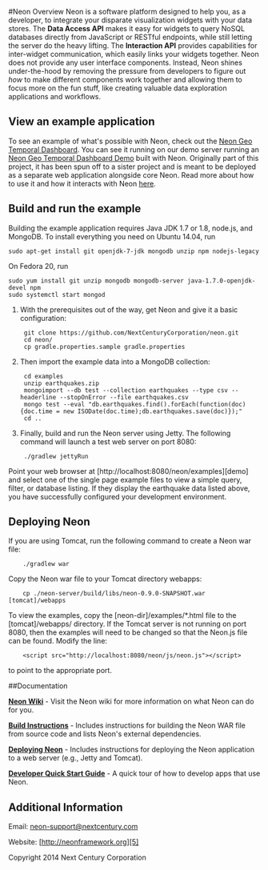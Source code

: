 #Neon Overview
Neon is a software platform designed to help you, as a developer, to integrate your disparate visualization widgets with your data stores. The **Data Access API** makes it easy for widgets to query NoSQL databases directly from JavaScript or RESTful endpoints, while still letting the server do the heavy lifting. The **Interaction API** provides capabilities for inter-widget communication, which easily links your widgets together. Neon does not provide any user interface components. Instead, Neon shines under-the-hood by removing the pressure from developers to figure out *how* to make different components work together and allowing them to focus more on the fun stuff, like creating valuable data exploration applications and workflows.

## View an example application

To see an example of what's possible with Neon, check out the [Neon Geo Temporal Dashboard][neon-gtd].  You can see it running on our demo server running an [Neon Geo Temporal Dashboard Demo][neon-gtd-demo] built with Neon.  Originally part of this project, it has been spun off to a sister project and is meant to be deployed as a separate web application alongside core Neon.  Read more about how to use it and how it interacts with Neon [here][neon-gtd-guide].

## Build and run the example
Building the example application requires Java JDK 1.7 or 1.8, node.js, and MongoDB. To install everything you need on Ubuntu 14.04, run

    sudo apt-get install git openjdk-7-jdk mongodb unzip npm nodejs-legacy

On Fedora 20, run

    sudo yum install git unzip mongodb mongodb-server java-1.7.0-openjdk-devel npm
    sudo systemctl start mongod

1. With the prerequisites out of the way, get Neon and give it a basic configuration:

        git clone https://github.com/NextCenturyCorporation/neon.git
        cd neon/
        cp gradle.properties.sample gradle.properties

2. Then import the example data into a MongoDB collection:

        cd examples
        unzip earthquakes.zip
        mongoimport --db test --collection earthquakes --type csv --headerline --stopOnError --file earthquakes.csv
        mongo test --eval "db.earthquakes.find().forEach(function(doc){doc.time = new ISODate(doc.time);db.earthquakes.save(doc)});"
        cd ..

3. Finally, build and run the Neon server using Jetty. The following command will launch a test web server on port 8080:

        ./gradlew jettyRun

Point your web browser at [http://localhost:8080/neon/examples][demo] and select one of the single page example files to view a simple query, filter, or database listing.  If they display the earthquake data listed above, you have successfully configured your development environment.

## Deploying Neon 

If you are using Tomcat, run the following command to create a Neon war file: 
      
        ./gradlew war

Copy the Neon war file to your Tomcat directory webapps:

        cp ./neon-server/build/libs/neon-0.9.0-SNAPSHOT.war [tomcat]/webapps

To view the examples, copy the [neon-dir]/examples/*.html file to the [tomcat]/webapps/ directory.  If the Tomcat server is not running on port 8080, then the examples will need to be changed so that the Neon.js file can be found.  Modify the line:

        <script src="http://localhost:8080/neon/js/neon.js"></script>

to point to the appropriate port.  


##Documentation

**[Neon Wiki][1]** - Visit the Neon wiki for more information on what Neon can do for you.

**[Build Instructions][2]** - Includes instructions for building the Neon WAR file from source code and lists Neon's external dependencies.

**[Deploying Neon][3]** - Includes instructions for deploying the Neon application to a web server (e.g., Jetty and Tomcat).

**[Developer Quick Start Guide][4]** - A quick tour of how to develop apps that use Neon.

## Additional Information

Email: neon-support@nextcentury.com

Website: [http://neonframework.org][5]

Copyright 2014 Next Century Corporation

[neon-gtd-demo]: http://54.88.152.130:8080/neon-examples/angular-demo/app/
[neon-gtd]: https://github.com/NextCenturyCorporation/neon-gtd
[neon-gtd-guide]: https://github.com/NextCenturyCorporation/neon-gtd/wiki/Neon-GTD-User-Guide

[1]: https://github.com/NextCenturyCorporation/neon/wiki
[2]: https://github.com/NextCenturyCorporation/neon/wiki/Build-Instructions
[3]: https://github.com/NextCenturyCorporation/neon/wiki/Deploying-Neon
[4]: https://github.com/NextCenturyCorporation/neon/wiki/Developer-Quick-Start-Guide
[5]: http://neonframework.org
